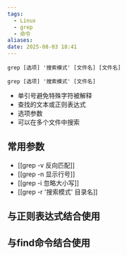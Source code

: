 ```yaml
---
tags:
  - Linux
  - grep
  - 命令
aliases: 
date: 2025-08-03 18:41
---
```


```shell
grep [选项] '搜索模式' [文件名] [文件名]
```

```shell
grep [选项] '搜索模式' [文件名]
```

- 单引号避免特殊字符被解释
- 查找的文本或正则表达式
- 选项参数
- 可以在多个文件中搜索

## 常用参数

- [[grep -v 反向匹配]]
- [[grep -n 显示行号]]
- [[grep -i 忽略大小写]]
- [[grep -r '搜索模式' 目录名]]

## 与正则表达式结合使用




## 与find命令结合使用

